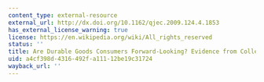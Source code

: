 ```yaml
---
content_type: external-resource
external_url: http://dx.doi.org/10.1162/qjec.2009.124.4.1853
has_external_license_warning: true
license: https://en.wikipedia.org/wiki/All_rights_reserved
status: ''
title: Are Durable Goods Consumers Forward-Looking? Evidence from College Textbooks
uid: a4cf398d-4316-492f-a111-12be19c31724
wayback_url: ''
---
```

